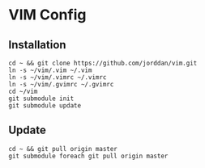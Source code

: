 # VIM Config

## Installation

    cd ~ && git clone https://github.com/jorddan/vim.git
    ln -s ~/vim/.vim ~/.vim
    ln -s ~/vim/.vimrc ~/.vimrc
    ln -s ~/vim/.gvimrc ~/.gvimrc
    cd ~/vim
    git submodule init
    git submodule update

## Update
	
    cd ~ && git pull origin master
    git submodule foreach git pull origin master
